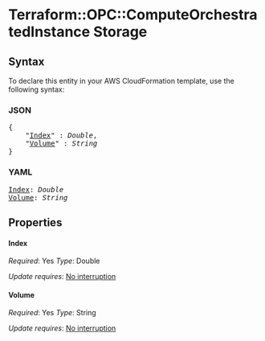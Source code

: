 # Terraform::OPC::ComputeOrchestratedInstance Storage

## Syntax

To declare this entity in your AWS CloudFormation template, use the following syntax:

### JSON

<pre>
{
    "<a href="#index" title="Index">Index</a>" : <i>Double</i>,
    "<a href="#volume" title="Volume">Volume</a>" : <i>String</i>
}
</pre>

### YAML

<pre>
<a href="#index" title="Index">Index</a>: <i>Double</i>
<a href="#volume" title="Volume">Volume</a>: <i>String</i>
</pre>

## Properties

#### Index

_Required_: Yes
_Type_: Double

_Update requires_: [No interruption](https://docs.aws.amazon.com/AWSCloudFormation/latest/UserGuide/using-cfn-updating-stacks-update-behaviors.html#update-no-interrupt)

#### Volume

_Required_: Yes
_Type_: String

_Update requires_: [No interruption](https://docs.aws.amazon.com/AWSCloudFormation/latest/UserGuide/using-cfn-updating-stacks-update-behaviors.html#update-no-interrupt)

